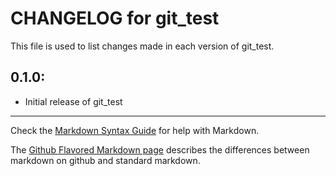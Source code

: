 # CHANGELOG for git_test

This file is used to list changes made in each version of git_test.

## 0.1.0:

* Initial release of git_test

- - -
Check the [Markdown Syntax Guide](http://daringfireball.net/projects/markdown/syntax) for help with Markdown.

The [Github Flavored Markdown page](http://github.github.com/github-flavored-markdown/) describes the differences between markdown on github and standard markdown.
